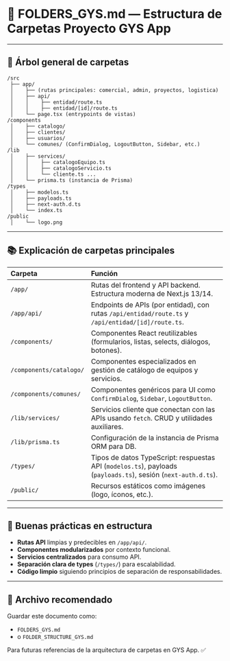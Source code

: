 # 📂 FOLDERS_GYS.md — Estructura de Carpetas Proyecto GYS App

---

## 📁 Árbol general de carpetas

```plaintext
/src
 ├── app/
 │    ├── (rutas principales: comercial, admin, proyectos, logistica)
 │    ├── api/
 │    │    ├── entidad/route.ts
 │    │    ├── entidad/[id]/route.ts
 │    └── page.tsx (entrypoints de vistas)
/components
 │    ├── catalogo/
 │    ├── clientes/
 │    ├── usuarios/
 │    └── comunes/ (ConfirmDialog, LogoutButton, Sidebar, etc.)
/lib
 │    ├── services/
 │    │    ├── catalogoEquipo.ts
 │    │    ├── catalogoServicio.ts
 │    │    └── cliente.ts ...
 │    └── prisma.ts (instancia de Prisma)
/types
 │    ├── modelos.ts
 │    ├── payloads.ts
 │    ├── next-auth.d.ts
 │    └── index.ts
/public
 │    └── logo.png
```

---

## 📚 Explicación de carpetas principales

| Carpeta | Función |
|:--------|:--------|
| `/app/` | Rutas del frontend y API backend. Estructura moderna de Next.js 13/14. |
| `/app/api/` | Endpoints de APIs (por entidad), con rutas `/api/entidad/route.ts` y `/api/entidad/[id]/route.ts`. |
| `/components/` | Componentes React reutilizables (formularios, listas, selects, diálogos, botones). |
| `/components/catalogo/` | Componentes especializados en gestión de catálogo de equipos y servicios. |
| `/components/comunes/` | Componentes genéricos para UI como `ConfirmDialog`, `Sidebar`, `LogoutButton`. |
| `/lib/services/` | Servicios cliente que conectan con las APIs usando `fetch`. CRUD y utilidades auxiliares. |
| `/lib/prisma.ts` | Configuración de la instancia de Prisma ORM para DB. |
| `/types/` | Tipos de datos TypeScript: respuestas API (`modelos.ts`), payloads (`payloads.ts`), sesión (`next-auth.d.ts`). |
| `/public/` | Recursos estáticos como imágenes (logo, íconos, etc.). |

---

## 🎯 Buenas prácticas en estructura

- **Rutas API** limpias y predecibles en `/app/api/`.
- **Componentes modularizados** por contexto funcional.
- **Servicios centralizados** para consumo API.
- **Separación clara de types** (`/types/`) para escalabilidad.
- **Código limpio** siguiendo principios de separación de responsabilidades.

---

## 📄 Archivo recomendado

Guardar este documento como:
- `FOLDERS_GYS.md`
- o `FOLDER_STRUCTURE_GYS.md`

Para futuras referencias de la arquitectura de carpetas en GYS App. ✅

